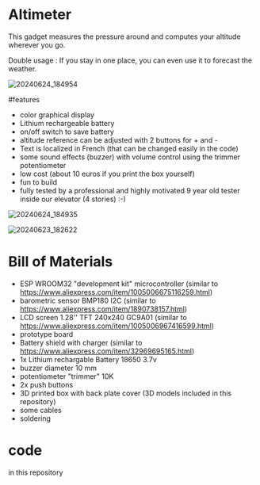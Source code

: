 # Altimeter

This gadget measures the pressure around and computes your altitude wherever you go. 

Double usage : If you stay in one place, you can even use it to forecast the weather.

![20240624_184954](https://github.com/user-attachments/assets/87fe4fc2-74fb-4cef-8bc3-3d89b7f33aba)

#features
* color graphical display
* Lithium rechargeable battery
* on/off switch to save battery
* altitude reference can be adjusted with 2 buttons for + and -
* Text is localized in French (that can be changed easily in the code)
* some sound effects (buzzer) with volume control using the trimmer potentiometer
* low cost (about 10 euros if you print the box yourself)
* fun to build
* fully tested by a professional and highly motivated 9 year old tester inside our elevator (4 stories) :-)

![20240624_184935](https://github.com/user-attachments/assets/af7e3de7-cbc3-489c-8b8c-02f50e182074)

![20240623_182622](https://github.com/user-attachments/assets/2520fc2b-79ad-4a0b-99d3-957c48022606)

# Bill of Materials

* ESP WROOM32 "development kit" microcontroller (similar to https://www.aliexpress.com/item/1005006675116259.html)
* barometric sensor BMP180 I2C (similar to https://www.aliexpress.com/item/1890738157.html)
* LCD screen 1.28'' TFT 240x240 GC9A01 (similar to https://www.aliexpress.com/item/1005006967416599.html)
* prototype board
* Battery shield with charger (similar to https://www.aliexpress.com/item/32969695165.html)
* 1x Lithium rechargable Battery 18650 3.7v 
* buzzer diameter 10 mm
* potentiometer "trimmer" 10K
* 2x push buttons
* 3D printed box with back plate cover (3D models included in this repository)
* some cables
* soldering

# code
in this repository
